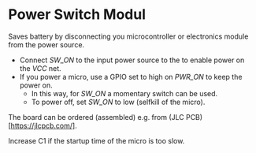 # Power Switch Modul

Saves battery by disconnecting you microcontroller or electronics module from the power source.

- Connect _SW_ON_ to the input power source to the to enable power on the _VCC_ net.
- If you power a micro, use a GPIO set to high on _PWR_ON_ to keep the power on.
    - In this way, for _SW_ON_ a momentary switch can be used.
    - To power off, set _SW_ON_ to low (selfkill of the micro).

The board can be ordered (assembled) e.g. from (JLC PCB)[https://jlcpcb.com/].

Increase C1 if the startup time of the micro is too slow.
